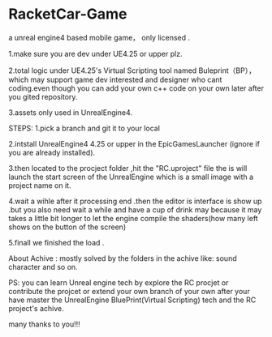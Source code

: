# RacketCar-Game
a unreal engine4 based mobile game， only licensed .


1.make sure you are dev under UE4.25 or upper plz.

2.total logic under UE4.25's Virtual Scripting tool named Buleprint（BP），which may support game dev interested and designer who cant coding.even though you can add your own c++ code on your own later after you gited repository.

3.assets only used in UnrealEngine4.


STEPS:
1.pick a branch and git it to your local

2.intstall UnrealEngine4 4.25 or upper in the EpicGamesLauncher (ignore if you are already installed).

3.then located to the procject folder ,hit the "RC.uproject" file the is will launch the start screen of the UnrealEngine which is a small image with a project name on it.

4.wait a wihle after it processing end .then the editor is interface is show up .but you also need wait a while and have a cup of drink may because it may takes a little bit longer to let the engine compile the shaders(how many left shows on the button of the screen)

5.finall we finished the load .


About Achive :
mostly solved by the folders in the achive like: sound character and so on.

PS:
you can learn Unreal engine tech by explore the RC procjet or contribute the projcet or extend your own branch of your own after your have master the UnrealEngine BluePrint(Virtual Scripting) tech and the RC project's achive.

many thanks to you!!!
